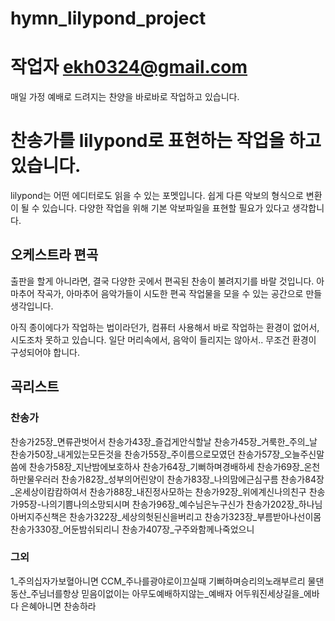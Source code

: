 # hymn_lilypond_project

# 작업자 ekh0324@gmail.com
매일 가정 예배로 드려지는 찬양을 바로바로 작업하고 있습니다. 

# 찬송가를 lilypond로 표현하는 작업을 하고 있습니다. 
lilypond는 어떤 에디터로도 읽을 수 있는 포멧입니다. 
쉽게 다른 악보의 형식으로 변환이 될 수 있습니다. 다양한 작업을 위해 기본 악보파일을 표현할 필요가 있다고 생각합니다. 


## 오케스트라 편곡 
출판을 할게 아니라면, 결국 다양한 곳에서 편곡된 찬송이 불려지기를 바랄 것입니다. 아마추어 작곡가, 아마추어 음악가들이 시도한 
편곡 작업물을 모을 수 있는 공간으로 만들 생각입니다. 

아직 종이에다가 작업하는 법이라던가, 컴퓨터 사용해서 바로 작업하는 환경이 없어서, 시도조차 못하고 있습니다.
일단 머리속에서, 음악이 들리지는 않아서.. 무조건 환경이 구성되어야 합니다.



## 곡리스트 
### 찬송가
찬송가25장_면류관벗어서
찬송가43장_즐겁게안식할날
찬송가45장_거룩한_주의_날
찬송가50장_내게있는모든것을
찬송가55장_주이름으로모였던
찬송가57장_오늘주신말씀에
찬송가58장_지난밤에보호하사
찬송가64장_기뻐하며경배하세
찬송가69장_온천하만물우러러
찬송가82장_성부의어린양이
찬송가83장_나의맘에근심구름
찬송가84장_온세상이캄캄하여서
찬송가88장_내진정사모하는
찬송가92장_위에계신나의친구
찬송가95장-나의기쁨나의소망되시며
찬송가96장_예수님은누구신가
찬송가202장_하나님아버지주신책은
찬송가322장_세상의헛된신을버리고
찬송가323장_부름받아나선이몸
찬송가330장_어둔밤쉬되리니
찬송가407장_구주와함께나죽었으니


### 그외
1_주의십자가보혈아니면
CCM_주나를광야로이끄실때
기뻐하며승리의노래부르리
물댄동산_주님너를항상
믿음이없이는
아무도예배하지않는_예배자
어두워진세상길을_에바다
은혜아니면
찬송하라
